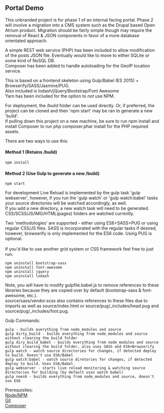 <h2>Portal Demo</h2>

This unbranded project is for phase 1 of an internal facing portal. Phase 2 will involve a migration into a CMS system such as the Drupal based Open Atrium product. Migration should be fairly simple though may require the removal of React & JSON components in favor of a more database orientated approach.

A simple REST web service (PHP) has been included to allow modification of the posts JSON file. Eventually would like to move to either SQLite or some kind of NoSQL DB.<br/>
Composer has been added to handle autoloading for the GeoIP location service.<br/>

This is based on a frontend skeleton using Gulp/Babel (ES 2015) + Browserify/SASS/Jasmine/PUG.<br />
Also included is lodash/jQuery/Bootstrap/Font Awesome<br />
Yarn has been included for the option to *not* use NPM.<br />

For deployment, the /build folder can be used directly. Or, if preferred, the project can be cloned and then 'npm start' may be ran to generate a new 'build'.
<br />
If pulling down this project on a new machine, be sure to run npm install and install Composer to run php composer.phar install for the PHP required assets.

There are two ways to use this:<br />
<h4>Method 1 (Retains /build)</h4>

```
npm install
```

<h4>Method 2 (Use Gulp to generate a new /build)</h4>

```
npm start
```

For development Live Reload is implemented by the gulp task 'gulp webserver', however, if you run the 'gulp watch' or 'gulp watch:babel' tasks your source directories will be watched accordingly, as well.<br />
If you add a new directory, a new watch task will need to be generated. CSS/SCSS/JS/IMG/HTML(pages) folders are watched currently.<br />

Two 'methodologies' are supported - either using ES6+SASS+PUG or using regular CSS/JS files. SASS is incorporated with the regular tasks if desired, however, browserify is only implemented for the ES6 code. Using PUG is optional.
<br/>
<br/>
If you'd like to use another grid system or CSS framework feel free to just run:
```
npm uninstall bootstrap-sass
npm uninstall font-awesome
npm uninstall jquery
npm uninstall lodash
```
Note, you will have to modify gulpfile.babel.js to remove references to these libraries because they are copied over by default (bootstrap-sass & font-awesome, etc.). <br/>
source/sass/vendor.scss also contains references to these files due to imports as well as source/index.html or source/pug/_includes/head.pug and source/pug/_includes/foot.pug.<br/>

Gulp Commands:
```
gulp - builds everything from node_modules and source
gulp dirty_build - builds everything from node_modules and source without clearing the build folder
gulp diry_build_babel - builds everything from node_modules and source without clearing the build folder, also uses SASS and ES6+Browserify
gulp watch - watch source directories for changes, if detected deploy to build. Doesn't use ES6/Babel
gulp watch:babel - watch source diretories for changes, if detected deploy to build. Uses ES6/Babel.
gulp webserver - starts live reload monitoring & watching source directories for building (by default uses watch babel)
gulp noes6 - builds everything from node_modules and source, doesn't use ES6
```

Prerequisites:<br/>
[Node/NPM](https://nodejs.org/en/)<br />
[Git](https://github.com)<br/>
[Composer](http://getcomposer.org/)
<br/>
